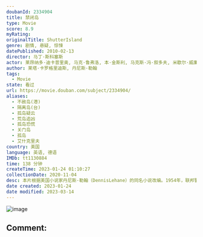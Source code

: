 ```yaml
---
doubanId: 2334904
title: 禁闭岛
type: Movie
score: 8.9
myRating: 
originalTitle: ShutterIsland
genre: 剧情, 悬疑, 惊悚
datePublished: 2010-02-13
director: 马丁·斯科塞斯
actor: 莱昂纳多·迪卡普里奥, 马克·鲁弗洛, 本·金斯利, 马克斯·冯·叙多夫, 米歇尔·威廉姆斯, 艾米莉·莫迪默, 派翠西娅·克拉克森, 杰基·厄尔·哈利, 泰德·拉文, 约翰·卡洛·林奇, 伊莱亚斯·科泰斯, 罗宾·巴特利特, 克里斯托弗·邓汉, 约瑟夫·斯科拉, 布丽·埃尔罗德, 约瑟夫·莱迪, 斯蒂夫·维亭, 露比·杰琳斯, 科迪·哈特, 马修·考尔斯, 迈克尔·拜伦, 肯·奇斯曼, 埃里克·罗林斯, 亚历克斯·米尔恩, 罗布·, 亚美利哥·普雷休蒂, 拉尔斯·格哈德, 丹尼·卡尼, 贝茨·怀尔德, 雷蒙德·安东尼·托马斯, 丹尼斯·林奇, 吉尔·拉森
author: 莱塔·卡罗格里迪斯, 丹尼斯·勒翰
tags:
  - Movie
state: 看过
url: https://movie.douban.com/subject/2334904/
aliases:
  - 不赦岛(港)
  - 隔离岛(台)
  - 孤岛疑云
  - 荒岛追凶
  - 孤岛恐慌
  - 关门岛
  - 孤岛
  - 艾什克里夫
country: 美国
language: 英语, 德语
IMDb: tt1130884
time: 138 分钟
createTime: 2023-01-24 01:10:27
collectionDate: 2020-11-04
desc: 本片根据美国小说家丹尼斯·勒翰（DennisLehane）的同名小说改编。1954年，联邦警官泰迪（莱昂纳多·迪卡普里奥LeonardoDiCaprio饰）和搭档查克（马克·鲁弗洛Mark...
date created: 2023-01-24
date modified: 2023-03-14
---
```


![image](p450262388.jpg)

Comment:
---
